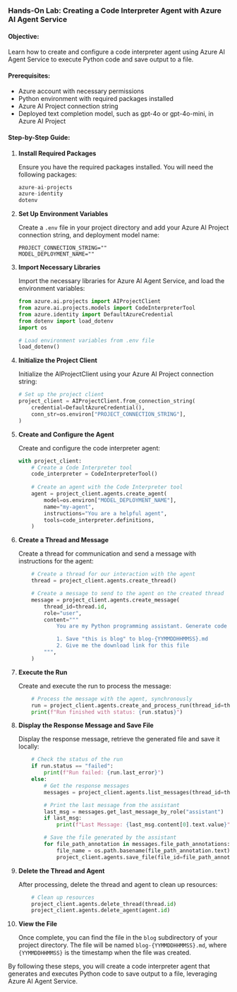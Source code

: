 ### Hands-On Lab: Creating a Code Interpreter Agent with Azure AI Agent Service

#### Objective:
Learn how to create and configure a code interpreter agent using Azure AI Agent Service to execute Python code and save output to a file.

#### Prerequisites:
- Azure account with necessary permissions
- Python environment with required packages installed
- Azure AI Project connection string
- Deployed text completion model, such as gpt-4o or gpt-4o-mini, in Azure AI Project

#### Step-by-Step Guide:

1. **Install Required Packages**

	Ensure you have the required packages installed. You will need the following packages:
	```python
	azure-ai-projects
	azure-identity
	dotenv
	```

2. **Set Up Environment Variables**

	Create a `.env` file in your project directory and add your Azure AI Project connection string, and deployment model name:
	```plaintext
	PROJECT_CONNECTION_STRING=""
	MODEL_DEPLOYMENT_NAME=""
	```

3. **Import Necessary Libraries**

	Import the necessary libraries for Azure AI Agent Service, and load the environment variables:
	```python
	from azure.ai.projects import AIProjectClient
	from azure.ai.projects.models import CodeInterpreterTool
	from azure.identity import DefaultAzureCredential
	from dotenv import load_dotenv
	import os
	
	# Load environment variables from .env file
	load_dotenv()
	```

4. **Initialize the Project Client**

	Initialize the AIProjectClient using your Azure AI Project connection string:
	```python
	# Set up the project client
	project_client = AIProjectClient.from_connection_string(
		credential=DefaultAzureCredential(),
		conn_str=os.environ["PROJECT_CONNECTION_STRING"],
	)
	```

5. **Create and Configure the Agent**

	Create and configure the code interpreter agent:
	```python
	with project_client:
		# Create a Code Interpreter tool
		code_interpreter = CodeInterpreterTool()
		
		# Create an agent with the Code Interpreter tool
		agent = project_client.agents.create_agent(
			model=os.environ["MODEL_DEPLOYMENT_NAME"],
			name="my-agent",
			instructions="You are a helpful agent",
			tools=code_interpreter.definitions,
		)
	```

6. **Create a Thread and Message**

	Create a thread for communication and send a message with instructions for the agent:
	```python
        # Create a thread for our interaction with the agent
        thread = project_client.agents.create_thread()

        # Create a message to send to the agent on the created thread
        message = project_client.agents.create_message(
            thread_id=thread.id,
            role="user",
            content="""
                You are my Python programming assistant. Generate code and execute it according to the following requirements:

                1. Save "this is blog" to blog-{YYMMDDHHMMSS}.md
                2. Give me the download link for this file
            """,
        )
	```

7. **Execute the Run**

	Create and execute the run to process the message:
	```python
        # Process the message with the agent, synchronously
        run = project_client.agents.create_and_process_run(thread_id=thread.id, assistant_id=agent.id)
        print(f"Run finished with status: {run.status}")
	```

8. **Display the Response Message and Save File**

	Display the response message, retrieve the generated file and save it locally:
	```python
        # Check the status of the run
        if run.status == "failed":
            print(f"Run failed: {run.last_error}")
        else:
            # Get the response messages
            messages = project_client.agents.list_messages(thread_id=thread.id)

            # Print the last message from the assistant
            last_msg = messages.get_last_message_by_role("assistant")
            if last_msg:
                print(f"Last Message: {last_msg.content[0].text.value}")

            # Save the file generated by the assistant
            for file_path_annotation in messages.file_path_annotations:
                file_name = os.path.basename(file_path_annotation.text)
                project_client.agents.save_file(file_id=file_path_annotation.file_path.file_id, file_name=file_name, target_dir="./blog")
	```

9. **Delete the Thread and Agent**

    After processing, delete the thread and agent to clean up resources:
    ```python
        # Clean up resources
        project_client.agents.delete_thread(thread.id)
        project_client.agents.delete_agent(agent.id)
    ```

10. **View the File**

	Once complete, you can find the file in the `blog` subdirectory of your project directory. The file will be named `blog-{YYMMDDHHMMSS}.md`, where `{YYMMDDHHMMSS}` is the timestamp when the file was created.

By following these steps, you will create a code interpreter agent that generates and executes Python code to save output to a file, leveraging Azure AI Agent Service.